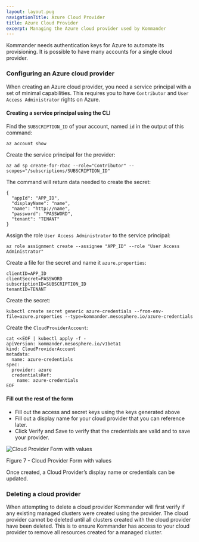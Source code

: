```yaml
---
layout: layout.pug
navigationTitle: Azure Cloud Provider
title: Azure Cloud Provider
excerpt: Managing the Azure cloud provider used by Kommander
---
```


Kommander needs authentication keys for Azure to automate its provisioning. It is possible to have many accounts for a single cloud provider.

### Configuring an Azure cloud provider

When creating an Azure cloud provider, you need a service principal with a set of minimal capabilities. This requires you to have `Contributor` and `User Access Administrator` rights on Azure.

#### Creating a service principal using the CLI

Find the `SUBSCRIPTION_ID` of your account, named `id` in the output of this command:
```
az account show
```

Create the service principal for the provider:
```
az ad sp create-for-rbac --role="Contributor" --scopes="/subscriptions/SUBSCRIPTION_ID"
```

The command will return data needed to create the secret:
```
{
  "appId": "APP_ID",
  "displayName": "name",
  "name": "http://name",
  "password": "PASSWORD",
  "tenant": "TENANT"
}
```

Assign the role `User Access Administrator` to the service principal:
```
az role assignment create --assignee "APP_ID" --role "User Access Administrator"
```

Create a file for the secret and name it `azure.properties`:
```
clientID=APP_ID
clientSecret=PASSWORD
subscriptionID=SUBSCRIPTION_ID
tenantID=TENANT
```

Create the secret:
```
kubectl create secret generic azure-credentials --from-env-file=azure.properties --type=kommander.mesosphere.io/azure-credentials
```

Create the `CloudProviderAccount`:
```
cat <<EOF | kubectl apply -f -
apiVersion: kommander.mesosphere.io/v1beta1
kind: CloudProviderAccount
metadata:
  name: azure-credentials
spec:
  provider: azure
  credentialsRef:
    name: azure-credentials
EOF
```

#### Fill out the rest of the form

- Fill out the access and secret keys using the keys generated above
- Fill out a display name for your cloud provider that you can reference later.
- Click Verify and Save to verify that the credentials are valid and to save your provider.

![Cloud Provider Form with values](/ksphere/kommander/img/Cloud-provider-with-values.png)

Figure 7 - Cloud Provider Form with values

Once created, a Cloud Provider’s display name or credentials can be updated.

### Deleting a cloud provider

When attempting to delete a cloud provider Kommander will first verify if any existing managed clusters were created using the provider. The cloud provider cannot be deleted until all clusters created with the cloud provider have been deleted. This is to ensure Kommander has access to your cloud provider to remove all resources created for a managed cluster.

[aws_credentials]: https://docs.aws.amazon.com/cli/latest/userguide/cli-configure-profiles.html
